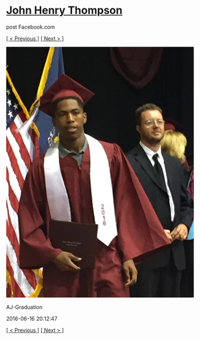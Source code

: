 # [John Henry Thompson](../README.md)
post Facebook.com

[[ < Previous ]](2016-06-16-6.md) [[ Next > ]](2016-06-16-8.md)

[![](../media/2016-06-16/AJ-Graduation-1.jpg)](../README.md)

AJ-Graduation

2016-06-16 20:12:47

[[ < Previous ]](2016-06-16-6.md) [[ Next > ]](2016-06-16-8.md)